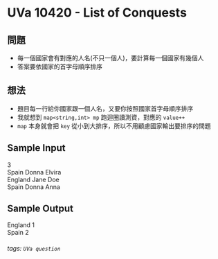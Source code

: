 
# UVa 10420 - List of Conquests

## 問題
* 每一個國家會有對應的人名(不只一個人)，要計算每一個國家有幾個人
* 答案要依國家的首字母順序排序

## 想法
* 題目每一行給你國家跟一個人名，又要你按照國家首字母順序排序
* 我就想到 `map<string,int> mp` 跑迴圈讀測資，對應的 `value++`
* `map` 本身就會把 `key` 從小到大排序，所以不用顧慮國家輸出要排序的問題

## Sample Input
3  
Spain Donna Elvira  
England Jane Doe  
Spain Donna Anna  

## Sample Output
England 1  
Spain 2  

###### tags: `UVa question`